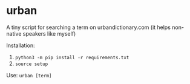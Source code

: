 # urban
A tiny script for searching a term on urbandictionary.com (it helps non-native speakers like myself)

Installation: 
1. ```python3 -m pip install -r requirements.txt```
2. ```source setup```

Use: ```urban [term]```